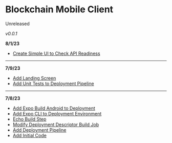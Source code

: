 # Blockchain Mobile Client

Unreleased

*v0.0.1*

**8/1/23**

- [Create Simple UI to Check API Readiness](#18)

---

**7/9/23**

- [Add Landing Screen](#15)
- [Add Unit Tests to Deployment Pipeline](#13)

---

**7/8/23**

- [Add Expo Build Android to Deployment](#11)
- [Add Expo CLI to Deployment Environment](#9)
- [Echo Build Step](#7)
- [Modify Deployment Descriptor Build Job](#5)
- [Add Deployment Pipeline](#3)
- [Add Initial Code](#1)
